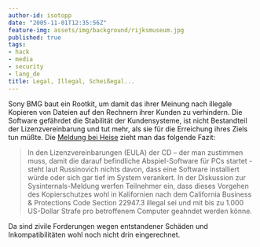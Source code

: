```yaml
---
author-id: isotopp
date: "2005-11-01T12:35:56Z"
feature-img: assets/img/background/rijksmuseum.jpg
published: true
tags:
- hack
- media
- security
- lang_de
title: Legal, Illegal, Scheißegal...
---
```

Sony BMG baut ein Rootkit, um damit das ihrer Meinung nach illegale Kopieren
von Dateien auf den Rechnern ihrer Kunden zu verhindern. Die Software
gefährdet die Stabilität der Kundensysteme, ist nicht Bestandteil der
Lizenzvereinbarung und tut mehr, als sie für die Erreichung ihres Ziels tun
müßte. Die
[Meldung bei Heise](http://www.heise.de/newsticker/meldung/65602) zieht man das folgende Fazit: 

> In den Lizenzvereinbarungen (EULA) der CD &#8211; der man zustimmen muss,
> damit die darauf befindliche Abspiel-Software für PCs startet - steht laut
> Russinovich nichts davon, dass eine Software installiert würde oder sich
> gar tief im System verankert. In der Diskussion zur Sysinternals-Meldung
> werfen Teilnehmer ein, dass dieses Vorgehen des Kopierschutzes wohl in
> Kalifornien nach dem California Business & Protections Code Section
> 22947.3 illegal sei und mit bis zu 1.000 US-Dollar Strafe pro betroffenem
> Computer geahndet werden könne.

Da sind zivile Forderungen wegen entstandener Schäden und Inkompatibilitäten
wohl noch nicht drin eingerechnet.
